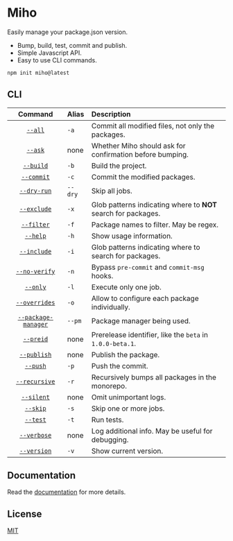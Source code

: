 # Miho

Easily manage your package.json version.

- Bump, build, test, commit and publish.
- Simple Javascript API.
- Easy to use CLI commands.

```bash
npm init miho@latest
```

## CLI

|                              Command                              | Alias   | Description                                                    |
| :---------------------------------------------------------------: | :------ | :------------------------------------------------------------- |
|             [`--all`](https://tb.dev.br/miho/cli#all)             | `-a`    | Commit all modified files, not only the packages.              |
|             [`--ask`](https://tb.dev.br/miho/cli#ask)             | none    | Whether Miho should ask for confirmation before bumping.       |
|           [`--build`](https://tb.dev.br/miho/cli#build)           | `-b`    | Build the project.                                             |
|          [`--commit`](https://tb.dev.br/miho/cli#commit)          | `-c`    | Commit the modified packages.                                  |
|         [`--dry-run`](https://tb.dev.br/miho/cli#dry-run)         | `--dry` | Skip all jobs.                                                 |
|         [`--exclude`](https://tb.dev.br/miho/cli#exclude)         | `-x`    | Glob patterns indicating where to **NOT** search for packages. |
|          [`--filter`](https://tb.dev.br/miho/cli#filter)          | `-f`    | Package names to filter. May be regex.                         |
|            [`--help`](https://tb.dev.br/miho/cli#help)            | `-h`    | Show usage information.                                        |
|         [`--include`](https://tb.dev.br/miho/cli#include)         | `-i`    | Glob patterns indicating where to search for packages.         |
|       [`--no-verify`](https://tb.dev.br/miho/cli#no-verify)       | `-n`    | Bypass `pre-commit` and `commit-msg` hooks.                    |
|            [`--only`](https://tb.dev.br/miho/cli#only)            | `-l`    | Execute only one job.                                          |
|       [`--overrides`](https://tb.dev.br/miho/cli#overrides)       | `-o`    | Allow to configure each package individually.                  |
| [`--package-manager`](https://tb.dev.br/miho/cli#package-manager) | `--pm`  | Package manager being used.                                    |
|           [`--preid`](https://tb.dev.br/miho/cli#preid)           | none    | Prerelease identifier, like the `beta` in `1.0.0-beta.1`.      |
|         [`--publish`](https://tb.dev.br/miho/cli#publish)         | none    | Publish the package.                                           |
|            [`--push`](https://tb.dev.br/miho/cli#push)            | `-p`    | Push the commit.                                               |
|       [`--recursive`](https://tb.dev.br/miho/cli#recursive)       | `-r`    | Recursively bumps all packages in the monorepo.                |
|          [`--silent`](https://tb.dev.br/miho/cli#silent)          | none    | Omit unimportant logs.                                         |
|            [`--skip`](https://tb.dev.br/miho/cli#skip)            | `-s`    | Skip one or more jobs.                                         |
|            [`--test`](https://tb.dev.br/miho/cli#test)            | `-t`    | Run tests.                                                     |
|         [`--verbose`](https://tb.dev.br/miho/cli#verbose)         | none    | Log additional info. May be useful for debugging.              |
|         [`--version`](https://tb.dev.br/miho/cli#version)         | `-v`    | Show current version.                                          |

## Documentation

Read the [documentation](https://tb.dev.br/miho) for more details.

## License

[MIT](https://github.com/ferreira-tb/miho/blob/main/LICENSE)
